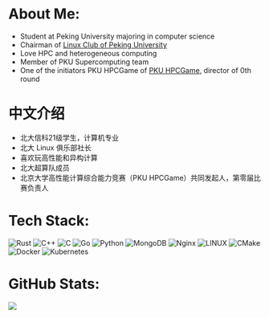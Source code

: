 # About Me:

- Student at Peking University majoring in computer science
- Chairman of [Linux Club of Peking University](github.com/lcpu-club/)
- Love HPC and heterogeneous computing
- Member of PKU Supercomputing team
- One of the initiators PKU HPCGame of [PKU HPCGame](https://hpcgame.pku.edu.cn), director of 0th round

# 中文介绍

- 北大信科21级学生，计算机专业
- 北大 Linux 俱乐部社长
- 喜欢玩高性能和异构计算
- 北大超算队成员
- 北京大学高性能计算综合能力竞赛（PKU HPCGame）共同发起人，第零届比赛负责人

# Tech Stack:
 ![Rust](https://img.shields.io/badge/rust-%23000000.svg?style=flat&logo=rust&logoColor=white) ![C++](https://img.shields.io/badge/c++-%2300599C.svg?style=flat&logo=c%2B%2B&logoColor=white) ![C](https://img.shields.io/badge/c-%2300599C.svg?style=flat&logo=c&logoColor=white) ![Go](https://img.shields.io/badge/go-%2300ADD8.svg?style=flat&logo=go&logoColor=white) ![Python](https://img.shields.io/badge/python-3670A0?style=flat&logo=python&logoColor=ffdd54) ![MongoDB](https://img.shields.io/badge/MongoDB-%234ea94b.svg?style=flat&logo=mongodb&logoColor=white) ![Nginx](https://img.shields.io/badge/nginx-%23009639.svg?style=flat&logo=nginx&logoColor=white) ![LINUX](https://img.shields.io/badge/Linux-FCC624?style=flat&logo=linux&logoColor=black) ![CMake](https://img.shields.io/badge/CMake-%23008FBA.svg?style=flat&logo=cmake&logoColor=white) ![Docker](https://img.shields.io/badge/docker-%230db7ed.svg?style=flat&logo=docker&logoColor=white)  ![Kubernetes](https://img.shields.io/badge/kubernetes-%23326ce5.svg?style=flat&logo=kubernetes&logoColor=white)
# GitHub Stats:
![](https://github-readme-stats.vercel.app/api?username=leavelet&theme=default&hide_border=false&include_all_commits=false&count_private=false)<br/>
